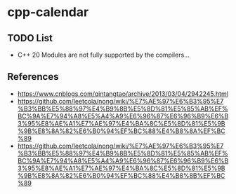 # cpp-calendar

## TODO List
* C++ 20 Modules are not fully supported by the compilers...

## References
* https://www.cnblogs.com/qintangtao/archive/2013/03/04/2942245.html
* https://github.com/leetcola/nong/wiki/%E7%AE%97%E6%B3%95%E7%B3%BB%E5%88%97%E4%B9%8B%E5%8D%81%E5%85%AB%EF%BC%9A%E7%94%A8%E5%A4%A9%E6%96%87%E6%96%B9%E6%B3%95%E8%AE%A1%E7%AE%97%E4%BA%8C%E5%8D%81%E5%9B%9B%E8%8A%82%E6%B0%94%EF%BC%88%E4%B8%8A%EF%BC%89
* https://github.com/leetcola/nong/wiki/%E7%AE%97%E6%B3%95%E7%B3%BB%E5%88%97%E4%B9%8B%E5%8D%81%E5%85%AB%EF%BC%9A%E7%94%A8%E5%A4%A9%E6%96%87%E6%96%B9%E6%B3%95%E8%AE%A1%E7%AE%97%E4%BA%8C%E5%8D%81%E5%9B%9B%E8%8A%82%E6%B0%94%EF%BC%88%E4%B8%8B%EF%BC%89
